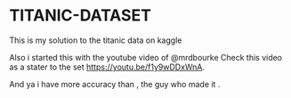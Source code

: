 # TITANIC-DATASET
This is my solution to the titanic data on kaggle

Also i started this with the youtube video of @mrdbourke 
Check this video as a stater to the set https://youtu.be/f1y9wDDxWnA.

And ya i have more accuracy than , the guy who made it .
